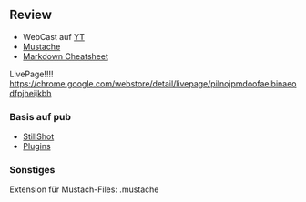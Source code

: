 ## Review

- WebCast auf [YT][1]
- [Mustache][3]
- [Markdown Cheatsheet][4]

LivePage!!!!
https://chrome.google.com/webstore/detail/livepage/pilnojpmdoofaelbinaeodfpjheijkbh

### Basis auf pub
- [StillShot][2]
- [Plugins][5]

### Sonstiges
Extension für Mustach-Files: .mustache

[1]: http://www.youtube.com/watch?v=hvQCXDWh7Wg&feature=share&list=PLYVl5EnzwqsQs0tBLO6ug6WbqAbrpVbNf
[2]: https://pub.dartlang.org/packages/stillshot
[3]: https://github.com/janl/mustache.js/
[4]: https://github.com/adam-p/markdown-here/wiki/Markdown-Cheatsheet
[5]: https://pub.dartlang.org/packages/plugins